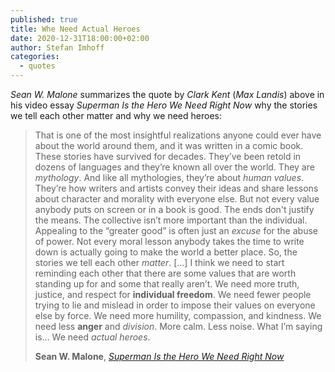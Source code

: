 ```yaml
---
published: true
title: Whe Need Actual Heroes
date: 2020-12-31T18:00:00+02:00
author: Stefan Imhoff
categories:
  - quotes
---
```


_Sean W. Malone_ summarizes the quote by _Clark Kent_ (_Max Landis_) above in his video essay _Superman Is the Hero We Need Right Now_ why the stories we tell each other matter and why we need heroes:

> That is one of the most insightful realizations anyone could ever have about the world around them, and it was written in a comic book. These stories have survived for decades. They’ve been retold in dozens of languages and they’re known all over the world. They are _mythology_. And like all mythologies, they’re about _human values_. They’re how writers and artists convey their ideas and share lessons about character and morality with everyone else. But not every value anybody puts on screen or in a book is good. The ends don't justify the means. The collective isn’t more important than the individual. Appealing to the “greater good” is often just an _excuse_ for the abuse of power. Not every moral lesson anybody takes the time to write down is actually going to make the world a better place. So, the stories we tell each other _matter_. […] I think we need to start reminding each other that there are some values that are worth standing up for and some that really aren’t. We need more truth, justice, and respect for **individual freedom**. We need fewer people trying to lie and mislead in order to impose their values on everyone else by force. We need more humility, compassion, and kindness. We need less **anger** and _division_. More calm. Less noise. What I’m saying is… We need _actual heroes_.
>
> **Sean W. Malone**, _[Superman Is the Hero We Need Right Now](https://youtu.be/daQ7mdRohY0)_
